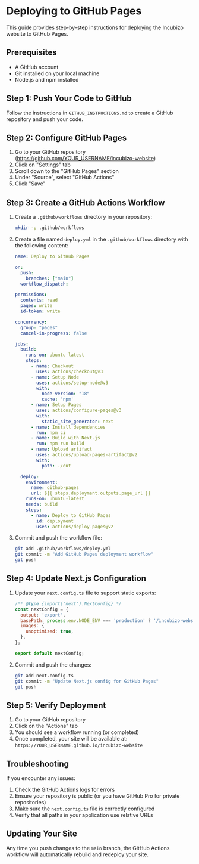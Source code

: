 # Deploying to GitHub Pages

This guide provides step-by-step instructions for deploying the Incubizo website to GitHub Pages.

## Prerequisites

- A GitHub account
- Git installed on your local machine
- Node.js and npm installed

## Step 1: Push Your Code to GitHub

Follow the instructions in `GITHUB_INSTRUCTIONS.md` to create a GitHub repository and push your code.

## Step 2: Configure GitHub Pages

1. Go to your GitHub repository (https://github.com/YOUR_USERNAME/incubizo-website)
2. Click on "Settings" tab
3. Scroll down to the "GitHub Pages" section
4. Under "Source", select "GitHub Actions"
5. Click "Save"

## Step 3: Create a GitHub Actions Workflow

1. Create a `.github/workflows` directory in your repository:
   ```bash
   mkdir -p .github/workflows
   ```

2. Create a file named `deploy.yml` in the `.github/workflows` directory with the following content:
   ```yaml
   name: Deploy to GitHub Pages

   on:
     push:
       branches: ["main"]
     workflow_dispatch:

   permissions:
     contents: read
     pages: write
     id-token: write

   concurrency:
     group: "pages"
     cancel-in-progress: false

   jobs:
     build:
       runs-on: ubuntu-latest
       steps:
         - name: Checkout
           uses: actions/checkout@v3
         - name: Setup Node
           uses: actions/setup-node@v3
           with:
             node-version: "18"
             cache: 'npm'
         - name: Setup Pages
           uses: actions/configure-pages@v3
           with:
             static_site_generator: next
         - name: Install dependencies
           run: npm ci
         - name: Build with Next.js
           run: npm run build
         - name: Upload artifact
           uses: actions/upload-pages-artifact@v2
           with:
             path: ./out

     deploy:
       environment:
         name: github-pages
         url: ${{ steps.deployment.outputs.page_url }}
       runs-on: ubuntu-latest
       needs: build
       steps:
         - name: Deploy to GitHub Pages
           id: deployment
           uses: actions/deploy-pages@v2
   ```

3. Commit and push the workflow file:
   ```bash
   git add .github/workflows/deploy.yml
   git commit -m "Add GitHub Pages deployment workflow"
   git push
   ```

## Step 4: Update Next.js Configuration

1. Update your `next.config.ts` file to support static exports:
   ```javascript
   /** @type {import('next').NextConfig} */
   const nextConfig = {
     output: 'export',
     basePath: process.env.NODE_ENV === 'production' ? '/incubizo-website' : '',
     images: {
       unoptimized: true,
     },
   };

   export default nextConfig;
   ```

2. Commit and push the changes:
   ```bash
   git add next.config.ts
   git commit -m "Update Next.js config for GitHub Pages"
   git push
   ```

## Step 5: Verify Deployment

1. Go to your GitHub repository
2. Click on the "Actions" tab
3. You should see a workflow running (or completed)
4. Once completed, your site will be available at:
   `https://YOUR_USERNAME.github.io/incubizo-website`

## Troubleshooting

If you encounter any issues:

1. Check the GitHub Actions logs for errors
2. Ensure your repository is public (or you have GitHub Pro for private repositories)
3. Make sure the `next.config.ts` file is correctly configured
4. Verify that all paths in your application use relative URLs

## Updating Your Site

Any time you push changes to the `main` branch, the GitHub Actions workflow will automatically rebuild and redeploy your site. 